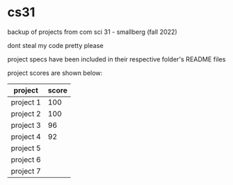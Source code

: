 # cs31

backup of projects from com sci 31 - smallberg (fall 2022)

dont steal my code pretty please


project specs have been included in their respective folder's README files

project scores are shown below:

| project   | score |
| --------- | ----- |
| project 1 |  100  |
| project 2 |  100  | 
| project 3 |  96   | idk this one was hard
| project 4 |  92   | bruh misread spec for countRuns(), coded for runs of >1 length instead of >=1 length
| project 5 |       |
| project 6 |       |
| project 7 |       |

